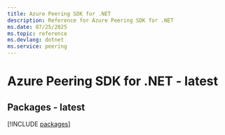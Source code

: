 ```yaml
---
title: Azure Peering SDK for .NET
description: Reference for Azure Peering SDK for .NET
ms.date: 07/25/2025
ms.topic: reference
ms.devlang: dotnet
ms.service: peering
---
```

# Azure Peering SDK for .NET - latest
## Packages - latest
[!INCLUDE [packages](peering-index.md)]